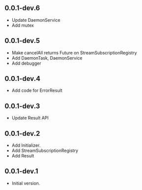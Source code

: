 ## 0.0.1-dev.6

- Update DaemonService
- Add mutex

## 0.0.1-dev.5

- Make cancelAll returns Future on StreamSubscriptionRegistry
- Add DaemonTask, DaemonService
- Add debugger

## 0.0.1-dev.4

- Add code for ErrorResult

## 0.0.1-dev.3

- Update Result API

## 0.0.1-dev.2

- Add Initializer.
- Add StreamSubscriptionRegistry
- Add Result

## 0.0.1-dev.1

- Initial version.
